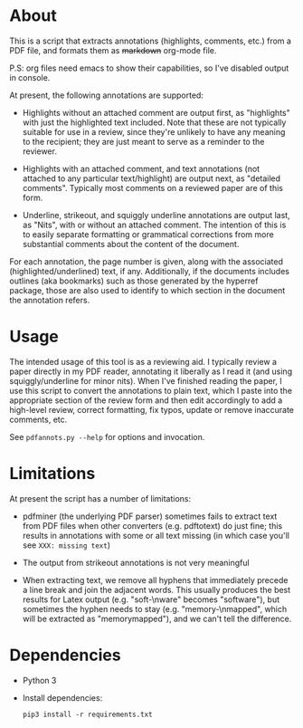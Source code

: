 # About

This is a script that extracts annotations (highlights, comments, etc.) from a PDF file, and formats them as ~~markdown~~ org-mode file.

P.S: org files need emacs to show their capabilities, so I've disabled output in console.

At present, the following annotations are supported:

 * Highlights without an attached comment are output first, as
   "highlights" with just the highlighted text included. Note that
   these are not typically suitable for use in a review, since they're
   unlikely to have any meaning to the recipient; they are just meant
   to serve as a reminder to the reviewer.

 * Highlights with an attached comment, and text annotations (not
   attached to any particular text/highlight) are output next, as
   "detailed comments". Typically most comments on a reviewed paper
   are of this form.

 * Underline, strikeout, and squiggly underline annotations are output
   last, as "Nits", with or without an attached comment. The intention
   of this is to easily separate formatting or grammatical corrections
   from more substantial comments about the content of the document.

For each annotation, the page number is given, along with the
associated (highlighted/underlined) text, if any. Additionally, if the
documents includes outlines (aka bookmarks) such as those generated by
the hyperref package, those are also used to identify to which section
in the document the annotation refers.


# Usage

The intended usage of this tool is as a reviewing aid. I typically
review a paper directly in my PDF reader, annotating it liberally as I
read it (and using squiggly/underline for minor nits). When I've
finished reading the paper, I use this script to convert the
annotations to plain text, which I paste into the appropriate section
of the review form and then edit accordingly to add a high-level
review, correct formatting, fix typos, update or remove inaccurate
comments, etc.

See `pdfannots.py --help` for options and invocation.


# Limitations

At present the script has a number of limitations:

 * pdfminer (the underlying PDF parser) sometimes fails to extract text from PDF
   files when other converters (e.g. pdftotext) do just fine; this results in
   annotations with some or all text missing (in which case you'll see `XXX:
   missing text`)

 * The output from strikeout annotations is not very meaningful

 * When extracting text, we remove all hyphens that immediately precede a line
   break and join the adjacent words. This usually produces the best results
   for Latex output (e.g. "soft-\nware" becomes "software"), but sometimes
   the hyphen needs to stay (e.g. "memory-\nmapped", which will be
   extracted as "memorymapped"), and we can't tell the difference.


# Dependencies

 * Python 3
 * Install dependencies:
 
    `pip3 install -r requirements.txt`
